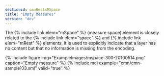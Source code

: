 ```yaml
---
sectionid: cmnRestsMSpace
title: "Empty Measures"
version: "dev"
---
```


The {% include link elem="mSpace" %} (<span class="expan">measure space</span>) element is closely
related to the {% include link elem="space" %} and {% include link elem="mRest" %} elements. It
is used to explicitly indicate that a layer has no content but that no information
is
missing from the encoding.


{% include figure img="ExampleImages/mspace-300-20100514.png" caption="Empty measure" %}
{% include mei example="cmn/cmn-sample103.xml" valid="true" %}
